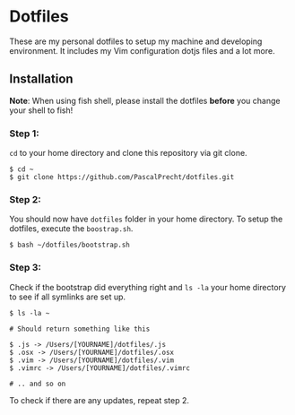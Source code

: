 # Dotfiles

These are my personal dotfiles to setup my machine and developing environment. It includes my Vim configuration dotjs files and a lot more.

## Installation

**Note**: When using fish shell, please install the dotfiles **before** you change your shell to fish!

### Step 1:

<code>cd</code> to your home directory and clone this repository via git clone.

````
$ cd ~
$ git clone https://github.com/PascalPrecht/dotfiles.git
````

### Step 2:

You should now have <code>dotfiles</code> folder in your home directory. To setup the dotfiles, execute the <code>boostrap.sh</code>.

````
$ bash ~/dotfiles/bootstrap.sh
````

### Step 3:

Check if the bootstrap did everything right and <code>ls -la</code> your home directory to see if all symlinks are set up.

````
$ ls -la ~

# Should return something like this

$ .js -> /Users/[YOURNAME]/dotfiles/.js
$ .osx -> /Users/[YOURNAME]/dotfiles/.osx
$ .vim -> /Users/[YOURNAME]/dotfiles/.vim
$ .vimrc -> /Users/[YOURNAME]/dotfiles/.vimrc

# .. and so on
````

To check if there are any updates, repeat step 2.
